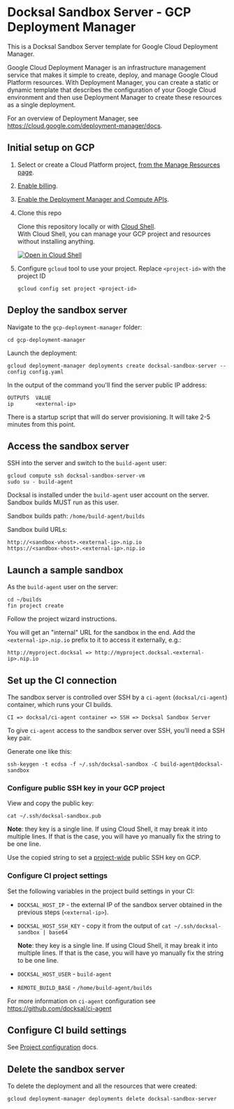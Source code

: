 # Docksal Sandbox Server - GCP Deployment Manager

This is a Docksal Sandbox Server template for Google Cloud Deployment Manager.

Google Cloud Deployment Manager is an infrastructure management service that makes it simple to create, deploy, 
and manage Google Cloud Platform resources. With Deployment Manager, you can create a static or dynamic template 
that describes the configuration of your Google Cloud environment and then use Deployment Manager to create these 
resources as a single deployment.

For an overview of Deployment Manager, see https://cloud.google.com/deployment-manager/docs.

## Initial setup on GCP

1. Select or create a Cloud Platform project, [from the Manage Resources page](https://console.cloud.google.com/cloud-resource-manager).

1. [Enable billing](https://support.google.com/cloud/answer/6293499#enable-billing).

1. [Enable the Deployment Manager and Compute APIs](https://console.cloud.google.com/flows/enableapi?apiid=deploymentmanager,compute_component).

1. Clone this repo

    Clone this repository locally or with [Cloud Shell](https://cloud.google.com/shell/).  
    With Cloud Shell, you can manage your GCP project and resources without installing anything.

    [![Open in Cloud Shell](http://gstatic.com/cloudssh/images/open-btn.svg)](https://console.cloud.google.com/cloudshell/open?git_repo=https%3A%2F%2Fgithub.com%2Fdocksal%2Fsandbox-server&page=editor)

1. Configure `gcloud` tool to use your project. Replace `<project-id>` with the project ID

    ```
    gcloud config set project <project-id>
    ```

## Deploy the sandbox server

Navigate to the `gcp-deployment-manager` folder:

    cd gcp-deployment-manager

Launch the deployment:

    gcloud deployment-manager deployments create docksal-sandbox-server --config config.yaml

In the output of the command you'll find the server public IP address:

    OUTPUTS  VALUE
    ip       <external-ip>

There is a startup script that will do server provisioning. It will take 2-5 minutes from this point.

## Access the sandbox server

SSH into the server and switch to the `build-agent` user:

    gcloud compute ssh docksal-sandbox-server-vm
    sudo su - build-agent

Docksal is installed under the `build-agent` user account on the server. Sandbox builds MUST run as this user.

Sandbox builds path: `/home/build-agent/builds`

Sandbox build URLs:

    http://<sandbox-vhost>.<external-ip>.nip.io
    https://<sandbox-vhost>.<external-ip>.nip.io

## Launch a sample sandbox

As the `build-agent` user on the server:

    cd ~/builds
    fin project create

Follow the project wizard instructions.

You will get an "internal" URL for the sandbox in the end. Add the `<external-ip>.nip.io` prefix to it to access it 
externally, e.g.:

    http://myproject.docksal => http://myproject.docksal.<external-ip>.nip.io

## Set up the CI connection

The sandbox server is controlled over SSH by a `ci-agent` (`docksal/ci-agent`) container, which runs your CI builds.

    CI => docksal/ci-agent container => SSH => Docksal Sandbox Server

To give `ci-agent` access to the sandbox server over SSH, you'll need a SSH key pair.

Generate one like this:

    ssh-keygen -t ecdsa -f ~/.ssh/docksal-sandbox -C build-agent@docksal-sandbox

### Configure public SSH key in your GCP project

View and copy the public key:

```
cat ~/.ssh/docksal-sandbox.pub
```

   **Note**: they key is a single line. If using Cloud Shell, it may break it into multiple lines. If that is the case, you will have yo manually fix the string to be one line.

Use the copied string to set a [project-wide](https://cloud.google.com/compute/docs/instances/adding-removing-ssh-keys#project-wide) public SSH key on GCP.

### Configure CI project settings

Set the following variables in the project build settings in your CI:

- `DOCKSAL_HOST_IP` - the external IP of the sandbox server obtained in the previous steps (`<external-ip>`).
- `DOCKSAL_HOST_SSH_KEY` - copy it from the output of `cat ~/.ssh/docksal-sandbox | base64`

    **Note**: they key is a single line. If using Cloud Shell, it may break it into multiple lines. If that is the case, you will have yo manually fix the string to be one line.

- `DOCKSAL_HOST_USER` - `build-agent`
- `REMOTE_BUILD_BASE` - `/home/build-agent/builds`

For more information on `ci-agent` configuration see https://github.com/docksal/ci-agent

## Configure CI build settings

See [Project configuration](https://github.com/docksal/ci-agent#project-configuration) docs.

## Delete the sandbox server

To delete the deployment and all the resources that were created:

    gcloud deployment-manager deployments delete docksal-sandbox-server
